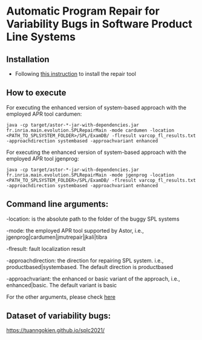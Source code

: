 Automatic Program Repair for Variability Bugs in Software Product Line Systems
========================================


Installation
------

* Following [this instruction](https://github.com/SpoonLabs/astor/blob/master/docs/getting-starting.md](https://github.com/ttrangnguyen/SPLRepair/blob/SPLRepair/docs/getting-starting.md)https://github.com/ttrangnguyen/SPLRepair/blob/SPLRepair/docs/getting-starting.md) to install the repair tool


How to execute
------

For executing the enhanced version of system-based approach with the employed APR tool cardumen:

    java -cp target/astor-*-jar-with-dependencies.jar fr.inria.main.evolution.SPLRepairMain -mode cardumen -location <PATH_TO_SPLSYSTEM_FOLDER>/SPL/ExamDB/ -flresult varcop_fl_results.txt -approachdirection systembased -approachvariant enhanced

For executing the enhanced version of system-based approach with the employed APR tool jgenprog:

    java -cp target/astor-*-jar-with-dependencies.jar fr.inria.main.evolution.SPLRepairMain -mode jgenprog -location <PATH_TO_SPLSYSTEM_FOLDER>/SPL/ExamDB/ -flresult varcop_fl_results.txt -approachdirection systembased -approachvariant enhanced


Command line arguments:
------

-location: is the absolute path to the folder of the buggy SPL systems

-mode: the employed APR tool supported by Astor, i.e., jgenprog|cardumen|jmutrepair|jkali|tibra

-flresult: fault localization result 

-approachdirection: the direction for repairing SPL system. i.e., productbased|systembased. The default direction is productbased

-approachvariant: the enhanced or basic variant of the approach, i.e., enhanced|basic. The default variant is basic

For the other arguments, please check [here](https://github.com/ttrangnguyen/SPLRepair/blob/SPLRepair/src/main/resources/astor.properties)

Dataset of variability bugs:
------
https://tuanngokien.github.io/splc2021/









